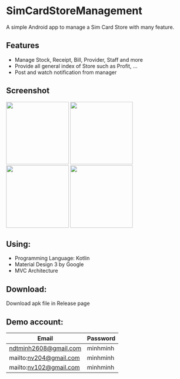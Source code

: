 # SimCardStoreManagement

A simple Android app to manage a Sim Card Store with many feature.

## Features

- Manage Stock, Receipt, Bill, Provider, Staff and more
- Provide all general index of Store such as Profit, …
- Post and watch notification from manager

## Screenshot

<p float="left">
  <img src="https://user-images.githubusercontent.com/113747128/229680211-41851d70-7c93-4757-9be4-abb879f47c21.png" width="170"/>
  <img src="https://user-images.githubusercontent.com/113747128/229680475-22b2331a-0951-4b72-8f42-cc1cef893654.png" width="170" />
  <img src="https://user-images.githubusercontent.com/113747128/229680597-b9436a39-fe18-4743-89a4-44c6e376e3df.png" width="170" />
  <img src="https://user-images.githubusercontent.com/113747128/229680615-5f6c5df5-f8f2-4013-b187-74c3dd38a68f.png" width="170" />
</p>


## Using:

- Programming Language: Kotlin
- Material Design 3 by Google
- MVC Architecture

## Download:

Download apk file in Release page

## Demo account:

| Email | Password |
| --- | --- |
| ndtminh2608@gmail.com | minhminh |
| mailto:nv204@gmail.com | minhminh |
| mailto:nv102@gmail.com | minhminh |
